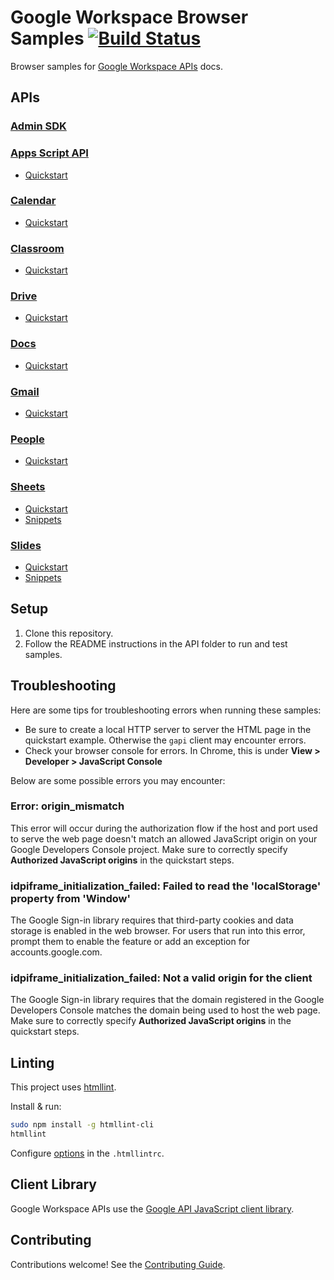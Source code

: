# Google Workspace Browser Samples [![Build Status](https://travis-ci.org/googleworkspace/browser-samples.svg?branch=master)](https://travis-ci.org/googleworkspace/browser-samples)

Browser samples for [Google Workspace APIs](https://developers.google.com/gsuite/) docs.

## APIs

### [Admin SDK](https://developers.google.com/admin-sdk/)

### [Apps Script API](https://developers.google.com/apps-script/api)

- [Quickstart](apps-script/quickstart)

### [Calendar](https://developers.google.com/calendar)

- [Quickstart](calendar/quickstart)

### [Classroom](https://developers.google.com/classroom)

- [Quickstart](classroom/quickstart)

### [Drive](https://developers.google.com/drive/v3)

- [Quickstart](drive/quickstart)

### [Docs](https://developers.google.com/docs)

- [Quickstart](docs/quickstart)

### [Gmail](https://developers.google.com/gmail/api/)

- [Quickstart](gmail/quickstart)

### [People](https://developers.google.com/people/)

- [Quickstart](people/quickstart)

### [Sheets](https://developers.google.com/sheets/api/)

- [Quickstart](sheets/quickstart)
- [Snippets](sheets/snippets)

### [Slides](https://developers.google.com/slides/)

- [Quickstart](slides/quickstart)
- [Snippets](slides/snippets)

## Setup

1. Clone this repository.
1. Follow the README instructions in the API folder to run and test samples.

## Troubleshooting

Here are some tips for troubleshooting errors when running these samples:

- Be sure to create a local HTTP server to server the HTML page in the quickstart example. Otherwise the `gapi` client may encounter errors.
- Check your browser console for errors. In Chrome, this is under **View > Developer > JavaScript Console**

Below are some possible errors you may encounter:

### Error: origin_mismatch

This error will occur during the authorization flow if the host and port used to serve the web page doesn't match an allowed JavaScript origin on your Google Developers Console project. Make sure to correctly specify **Authorized JavaScript origins** in the quickstart steps.

### idpiframe_initialization_failed: Failed to read the 'localStorage' property from 'Window'

The Google Sign-in library requires that third-party cookies and data storage is enabled in the web browser. For users that run into this error, prompt them to enable the feature or add an exception for accounts.google.com.

### idpiframe_initialization_failed: Not a valid origin for the client

The Google Sign-in library requires that the domain registered in the Google Developers Console matches the domain being used to host the web page. Make sure to correctly specify **Authorized JavaScript origins** in the quickstart steps.

## Linting

This project uses [htmllint](https://github.com/htmllint/htmllint).

Install & run:

```sh
sudo npm install -g htmllint-cli
htmllint
```

Configure [options](https://github.com/htmllint/htmllint/wiki/Options) in the `.htmllintrc`.

## Client Library

Google Workspace APIs use the [Google API JavaScript client library](https://github.com/google/google-api-javascript-client).

## Contributing

Contributions welcome! See the [Contributing Guide](CONTRIBUTING.md).

